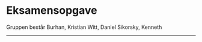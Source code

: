 # Eksamensopgave
Gruppen består Burhan, Kristian Witt, Daniel Sikorsky, Kenneth
_______________________________________________________________